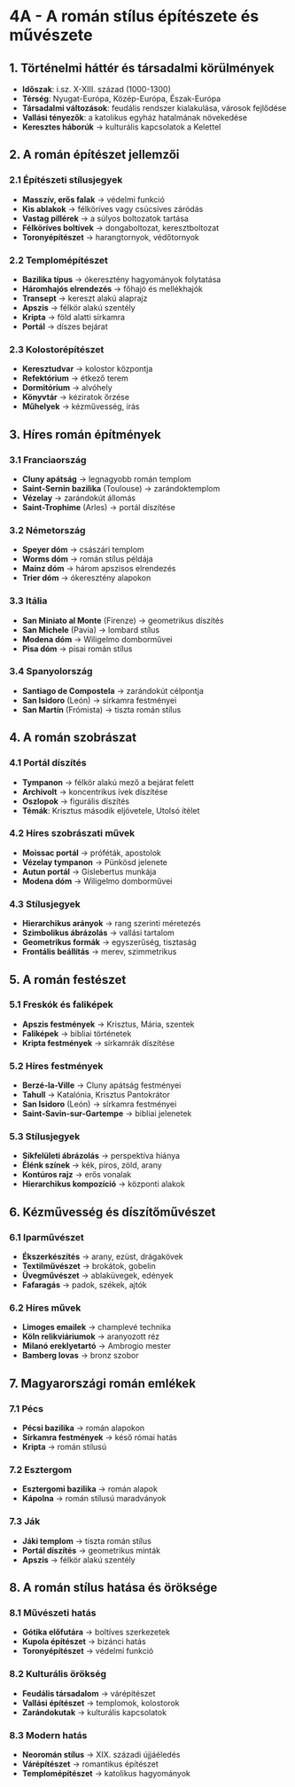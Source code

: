 # 4A - A román stílus építészete és művészete

## 1. Történelmi háttér és társadalmi körülmények
- **Időszak**: i.sz. X-XIII. század (1000-1300)
- **Térség**: Nyugat-Európa, Közép-Európa, Észak-Európa
- **Társadalmi változások**: feudális rendszer kialakulása, városok fejlődése
- **Vallási tényezők**: a katolikus egyház hatalmának növekedése
- **Keresztes háborúk** → kulturális kapcsolatok a Kelettel

## 2. A román építészet jellemzői

### 2.1 Építészeti stílusjegyek
- **Masszív, erős falak** → védelmi funkció
- **Kis ablakok** → félköríves vagy csúcsíves záródás
- **Vastag pillérek** → a súlyos boltozatok tartása
- **Félköríves boltívek** → dongaboltozat, keresztboltozat
- **Toronyépítészet** → harangtornyok, védőtornyok

### 2.2 Templomépítészet
- **Bazilika típus** → ókeresztény hagyományok folytatása
- **Háromhajós elrendezés** → főhajó és mellékhajók
- **Transept** → kereszt alakú alaprajz
- **Apszis** → félkör alakú szentély
- **Kripta** → föld alatti sírkamra
- **Portál** → díszes bejárat

### 2.3 Kolostorépítészet
- **Keresztudvar** → kolostor központja
- **Refektórium** → étkező terem
- **Dormitórium** → alvóhely
- **Könyvtár** → kéziratok őrzése
- **Műhelyek** → kézművesség, írás

## 3. Híres román építmények

### 3.1 Franciaország
- **Cluny apátság** → legnagyobb román templom
- **Saint-Sernin bazilika** (Toulouse) → zarándoktemplom
- **Vézelay** → zarándokút állomás
- **Saint-Trophime** (Arles) → portál díszítése

### 3.2 Németország
- **Speyer dóm** → császári templom
- **Worms dóm** → román stílus példája
- **Mainz dóm** → három apszisos elrendezés
- **Trier dóm** → ókeresztény alapokon

### 3.3 Itália
- **San Miniato al Monte** (Firenze) → geometrikus díszítés
- **San Michele** (Pavia) → lombard stílus
- **Modena dóm** → Wiligelmo domborművei
- **Pisa dóm** → pisai román stílus

### 3.4 Spanyolország
- **Santiago de Compostela** → zarándokút célpontja
- **San Isidoro** (León) → sírkamra festményei
- **San Martín** (Frómista) → tiszta román stílus

## 4. A román szobrászat

### 4.1 Portál díszítés
- **Tympanon** → félkör alakú mező a bejárat felett
- **Archivolt** → koncentrikus ívek díszítése
- **Oszlopok** → figurális díszítés
- **Témák**: Krisztus második eljövetele, Utolsó ítélet

### 4.2 Híres szobrászati művek
- **Moissac portál** → próféták, apostolok
- **Vézelay tympanon** → Pünkösd jelenete
- **Autun portál** → Gislebertus munkája
- **Modena dóm** → Wiligelmo domborművei

### 4.3 Stílusjegyek
- **Hierarchikus arányok** → rang szerinti méretezés
- **Szimbolikus ábrázolás** → vallási tartalom
- **Geometrikus formák** → egyszerűség, tisztaság
- **Frontális beállítás** → merev, szimmetrikus

## 5. A román festészet

### 5.1 Freskók és faliképek
- **Apszis festmények** → Krisztus, Mária, szentek
- **Faliképek** → bibliai történetek
- **Kripta festmények** → sírkamrák díszítése

### 5.2 Híres festmények
- **Berzé-la-Ville** → Cluny apátság festményei
- **Tahull** → Katalónia, Krisztus Pantokrátor
- **San Isidoro** (León) → sírkamra festményei
- **Saint-Savin-sur-Gartempe** → bibliai jelenetek

### 5.3 Stílusjegyek
- **Síkfelületi ábrázolás** → perspektíva hiánya
- **Élénk színek** → kék, piros, zöld, arany
- **Kontúros rajz** → erős vonalak
- **Hierarchikus kompozíció** → központi alakok

## 6. Kézművesség és díszítőművészet

### 6.1 Iparművészet
- **Ékszerkészítés** → arany, ezüst, drágakövek
- **Textilművészet** → brokátok, gobelin
- **Üvegművészet** → ablaküvegek, edények
- **Fafaragás** → padok, székek, ajtók

### 6.2 Híres művek
- **Limoges emailek** → champlevé technika
- **Köln relikviáriumok** → aranyozott réz
- **Milanó ereklyetartó** → Ambrogio mester
- **Bamberg lovas** → bronz szobor

## 7. Magyarországi román emlékek

### 7.1 Pécs
- **Pécsi bazilika** → román alapokon
- **Sírkamra festmények** → késő római hatás
- **Kripta** → román stílusú

### 7.2 Esztergom
- **Esztergomi bazilika** → román alapok
- **Kápolna** → román stílusú maradványok

### 7.3 Ják
- **Jáki templom** → tiszta román stílus
- **Portál díszítés** → geometrikus minták
- **Apszis** → félkör alakú szentély

## 8. A román stílus hatása és öröksége

### 8.1 Művészeti hatás
- **Gótika előfutára** → boltíves szerkezetek
- **Kupola építészet** → bizánci hatás
- **Toronyépítészet** → védelmi funkció

### 8.2 Kulturális örökség
- **Feudális társadalom** → várépítészet
- **Vallási építészet** → templomok, kolostorok
- **Zarándokutak** → kulturális kapcsolatok

### 8.3 Modern hatás
- **Neoromán stílus** → XIX. századi újjáéledés
- **Várépítészet** → romantikus építészet
- **Templomépítészet** → katolikus hagyományok
